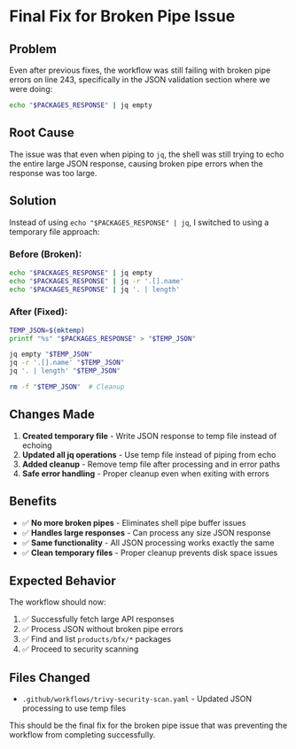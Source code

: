 # Final Fix for Broken Pipe Issue

## Problem
Even after previous fixes, the workflow was still failing with broken pipe errors on line 243, specifically in the JSON validation section where we were doing:
```bash
echo "$PACKAGES_RESPONSE" | jq empty
```

## Root Cause
The issue was that even when piping to `jq`, the shell was still trying to echo the entire large JSON response, causing broken pipe errors when the response was too large.

## Solution
Instead of using `echo "$PACKAGES_RESPONSE" | jq`, I switched to using a temporary file approach:

### Before (Broken):
```bash
echo "$PACKAGES_RESPONSE" | jq empty
echo "$PACKAGES_RESPONSE" | jq -r '.[].name'
echo "$PACKAGES_RESPONSE" | jq '. | length'
```

### After (Fixed):
```bash
TEMP_JSON=$(mktemp)
printf "%s" "$PACKAGES_RESPONSE" > "$TEMP_JSON"

jq empty "$TEMP_JSON"
jq -r '.[].name' "$TEMP_JSON"
jq '. | length' "$TEMP_JSON"

rm -f "$TEMP_JSON"  # Cleanup
```

## Changes Made

1. **Created temporary file** - Write JSON response to temp file instead of echoing
2. **Updated all jq operations** - Use temp file instead of piping from echo
3. **Added cleanup** - Remove temp file after processing and in error paths
4. **Safe error handling** - Proper cleanup even when exiting with errors

## Benefits

- ✅ **No more broken pipes** - Eliminates shell pipe buffer issues
- ✅ **Handles large responses** - Can process any size JSON response
- ✅ **Same functionality** - All JSON processing works exactly the same
- ✅ **Clean temporary files** - Proper cleanup prevents disk space issues

## Expected Behavior

The workflow should now:
1. ✅ Successfully fetch large API responses
2. ✅ Process JSON without broken pipe errors
3. ✅ Find and list `products/bfx/*` packages
4. ✅ Proceed to security scanning

## Files Changed
- `.github/workflows/trivy-security-scan.yaml` - Updated JSON processing to use temp files

This should be the final fix for the broken pipe issue that was preventing the workflow from completing successfully.